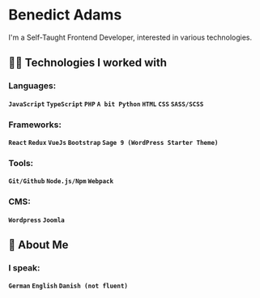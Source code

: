 # Benedict Adams

I'm a Self-Taught Frontend Developer, interested in various technologies.

## :man_technologist: Technologies I worked with
### Languages:
**`JavaScript` `TypeScript` `PHP` `A bit Python` `HTML` `CSS` `SASS/SCSS`**
### Frameworks:
**`React` `Redux` `VueJs` `Bootstrap` `Sage 9 (WordPress Starter Theme)`**
### Tools:
**`Git/Github` `Node.js/Npm` `Webpack`**
### CMS:
**`Wordpress` `Joomla`**
## :adult: About Me
### I speak:
**`German` `English` `Danish (not fluent)`**

<!--
**benada002/benada002** is a ✨ _special_ ✨ repository because its `README.md` (this file) appears on your GitHub profile.

Here are some ideas to get you started:

- 🔭 I’m currently working on ...
- 🌱 I’m currently learning ...
- 👯 I’m looking to collaborate on ...
- 🤔 I’m looking for help with ...
- 💬 Ask me about ...
- 📫 How to reach me: ...
- 😄 Pronouns: ...
- ⚡ Fun fact: ...
-->
